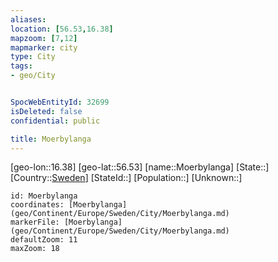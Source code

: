 ```yaml
---
aliases: 
location: [56.53,16.38]
mapzoom: [7,12] 
mapmarker: city 
type: City
tags:
- geo/City


SpocWebEntityId: 32699
isDeleted: false
confidential: public

title: Moerbylanga
---
```

[geo-lon::16.38]
[geo-lat::56.53]
[name::Moerbylanga]
[State::]
[Country::[Sweden](geo/Continent/Europe/Sweden.md)]
[StateId::]
[Population::]
[Unknown::]


```leaflet
id: Moerbylanga
coordinates: [Moerbylanga](geo/Continent/Europe/Sweden/City/Moerbylanga.md)
markerFile: [Moerbylanga](geo/Continent/Europe/Sweden/City/Moerbylanga.md)
defaultZoom: 11 
maxZoom: 18
```


